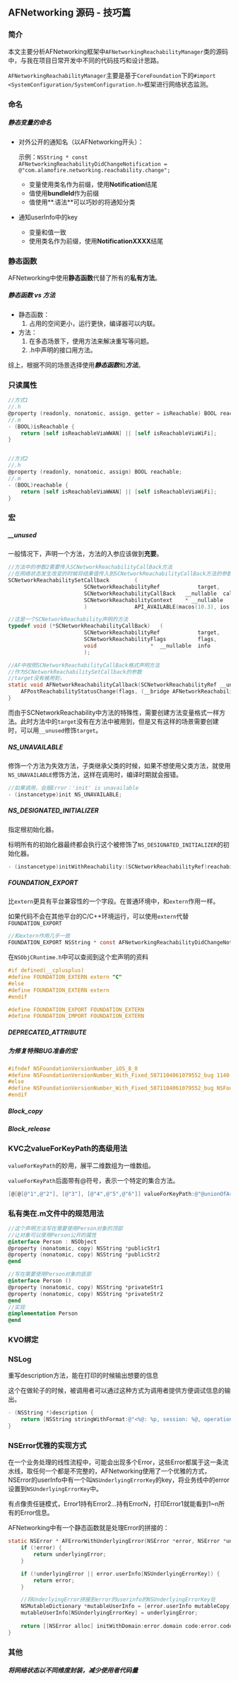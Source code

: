## AFNetworking 源码 - 技巧篇

### 简介

本文主要分析AFNetworking框架中`AFNetworkingReachabilityManager`类的源码中，与我在项目日常开发中不同的代码技巧和设计思路。

`AFNetworkingReachabilityManager`主要是基于`CoreFoundation`下的`#import <SystemConfiguration/SystemConfiguration.h>`框架进行网络状态监测。



### 命名

##### 静态变量的命名

- 对外公开的通知名（以AFNetworking开头）：

  示例：`NSString * const AFNetworkingReachabilityDidChangeNotification = @"com.alamofire.networking.reachability.change";`

  - 变量使用类名作为前缀，使用**Notification**结尾
  - 值使用**bundleId**作为前缀
  - 值使用**.语法**可以巧妙的将通知分类

- 通知userInfo中的key

  - 变量和值一致
  - 使用类名作为前缀，使用**NotificationXXXX**结尾



### 静态函数

AFNetworking中使用**静态函数**代替了所有的**私有方法**。

##### *静态函数* vs *方法*

- 静态函数：
  1. 占用的空间更小，运行更快，编译器可以内联。
- 方法：
  1. 在多态场景下，使用方法来解决重写等问题。
  2. .h中声明的接口用方法。

综上，根据不同的场景选择使用***静态函数***和***方法***。



### 只读属性

```objective-c
//方式1
//.h
@property (readonly, nonatomic, assign, getter = isReachable) BOOL reachable;
//.m
- (BOOL)isReachable {
    return [self isReachableViaWWAN] || [self isReachableViaWiFi];
}


//方式2
//.h
@property (readonly, nonatomic, assign) BOOL reachable;
//.m
- (BOOL)reachable {
    return [self isReachableViaWWAN] || [self isReachableViaWiFi];
}

```



### 宏

##### __unused

一般情况下，声明一个方法，方法的入参应该做到**充要**。

```objective-c
//方法中的参数2需要传入SCNetworkReachabilityCallBack方法
//在网络状态发生改变的时候将结果值传入到SCNetworkReachabilityCallBack方法的参数1和参数2
SCNetworkReachabilitySetCallback		(
						SCNetworkReachabilityRef			target,
						SCNetworkReachabilityCallBack	__nullable	callout,
						SCNetworkReachabilityContext	* __nullable	context
						)				API_AVAILABLE(macos(10.3), ios(2.0));

//这是一个SCNetworkReachability声明的方法
typedef void (*SCNetworkReachabilityCallBack)	(
						SCNetworkReachabilityRef			target,
						SCNetworkReachabilityFlags			flags,
						void			     *	__nullable	info
						);

//AF中按照SCNetworkReachabilityCallBack格式声明方法
//作为SCNetworkReachabilitySetCallback的参数
//target没有被用到，
static void AFNetworkReachabilityCallback(SCNetworkReachabilityRef __unused target, SCNetworkReachabilityFlags flags, void *info) {
    AFPostReachabilityStatusChange(flags, (__bridge AFNetworkReachabilityStatusCallback)info);
}

```

而由于SCNetworkReachability中方法的特殊性，需要创建方法变量格式一样方法。此时方法中的`target`没有在方法中被用到，但是又有这样的场景需要创建时，可以用`__unused`修饰`target`。



##### NS_UNAVAILABLE

修饰一个方法为失效方法，子类继承父类的时候，如果不想使用父类方法，就使用`NS_UNAVAILABLE`修饰方法，这样在调用时，编译时期就会报错。

```objective-c
//如果调用，会报Error：'init' is unavailable
- (instancetype)init NS_UNAVAILABLE;
```



##### NS_DESIGNATED_INITIALIZER

指定根初始化器。

标明所有的初始化器最终都会执行这个被修饰了`NS_DESIGNATED_INITIALIZER`的初始化器。

```objective-c
- (instancetype)initWithReachability:(SCNetworkReachabilityRef)reachability NS_DESIGNATED_INITIALIZER;
```



##### FOUNDATION_EXPORT

比`extern`更具有平台兼容性的一个字段。在普通环境中，和`extern`作用一样。

如果代码不会在其他平台的C/C++环境运行，可以使用`extern`代替`FOUNDATION_EXPORT`

```objective-c
//和extern作用几乎一致
FOUNDATION_EXPORT NSString * const AFNetworkingReachabilityDidChangeNotification;
```

在`NSObjCRuntime.h`中可以查阅到这个宏声明的资料

```objective-c
#if defined(__cplusplus)
#define FOUNDATION_EXTERN extern "C"
#else
#define FOUNDATION_EXTERN extern
#endif

#define FOUNDATION_EXPORT FOUNDATION_EXTERN
#define FOUNDATION_IMPORT FOUNDATION_EXTERN
```



##### DEPRECATED_ATTRIBUTE



##### 为修复特殊BUG准备的宏

```objective-c
#ifndef NSFoundationVersionNumber_iOS_8_0
#define NSFoundationVersionNumber_With_Fixed_5871104061079552_bug 1140.11
#else
#define NSFoundationVersionNumber_With_Fixed_5871104061079552_bug NSFoundationVersionNumber_iOS_8_0
#endif
```





##### Block_copy

##### Block_release





### KVC之valueForKeyPath的高级用法

`valueForKeyPath`的妙用，展平二维数组为一维数组。

`valueForKeyPath`后面带有@符号，表示一个特定的集合方法。

```objective-c
[@[@[@"1",@"2"], [@"3"], [@"4",@"5",@"6"]] valueForKeyPath:@"@unionOfArrays.self"];
```



### 私有类在.m文件中的规范用法

```objective-c
//这个声明方法写在需要使用Person对象的顶部
//让对象可以使用Person公开的属性
@interface Person : NSObject
@property (nonatomic, copy) NSString *publicStr1
@property (nonatomic, copy) NSString *publicStr2
@end

//写在需要使用Person对象的底部
@interface Person ()
@property (nonatomic, copy) NSString *privateStr1
@property (nonatomic, copy) NSString *privateStr2
@end
//实现
@implementation Person
@end
```





### KVO绑定



### NSLog

重写description方法，能在打印的时候输出想要的信息

这个在做轮子的时候，被调用者可以通过这种方式为调用者提供方便调试信息的输出。

```objective-c
- (NSString *)description {
    return [NSString stringWithFormat:@"<%@: %p, session: %@, operationQueue: %@>", NSStringFromClass([self class]), self, self.session, self.operationQueue];
}
```



### NSError优雅的实现方式

在一个业务处理的线性流程中，可能会出现多个Error，这些Error都属于这一条流水线，取任何一个都是不完整的，AFNetworking使用了一个优雅的方式，NSError的userInfo中有一个叫`NSUnderlyingErrorKey`的key，将业务线中的error设置到`NSUnderlyingErrorKey`中。

有点像责任链模式，Error1持有Error2...持有ErrorN，打印Error1就能看到1~n所有的Error信息。

AFNetworking中有一个静态函数就是处理Error的拼接的：

```objective-c
static NSError * AFErrorWithUnderlyingError(NSError *error, NSError *underlyingError) {
    if (!error) {
        return underlyingError;
    }

    if (!underlyingError || error.userInfo[NSUnderlyingErrorKey]) {
        return error;
    }

    //将UnderlyingError拼接到error的userinfo的NSUnderlyingErrorKey处
    NSMutableDictionary *mutableUserInfo = [error.userInfo mutableCopy];
    mutableUserInfo[NSUnderlyingErrorKey] = underlyingError;
    
    return [[NSError alloc] initWithDomain:error.domain code:error.code userInfo:mutableUserInfo];
}
```







### 其他

##### 将网络状态以不同维度封装，减少使用者代码量







### 